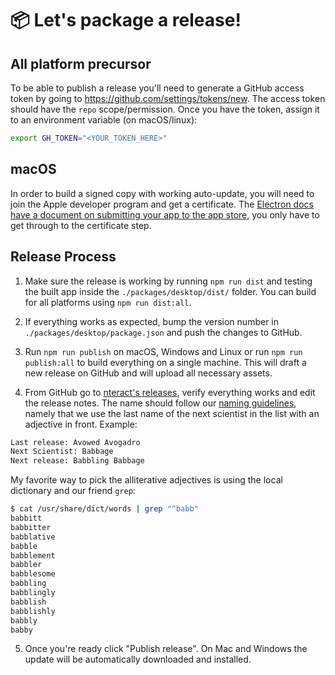 # :package: Let's package a release!

## All platform precursor

To be able to publish a release you'll need to generate a GitHub access token by going to <https://github.com/settings/tokens/new>.  The access token should have the `repo` scope/permission.  Once you have the token, assign it to an environment variable (on macOS/linux):
```bash
export GH_TOKEN="<YOUR_TOKEN_HERE>"
```

## macOS

In order to build a signed copy with working auto-update, you will need to join the Apple developer program and get a certificate. The [Electron docs have a document on submitting your app to the app store](https://github.com/electron/electron/blob/master/docs/tutorial/mac-app-store-submission-guide.md), you only have to get through to the certificate step.

## Release Process

1. Make sure the release is working by running `npm run dist` and testing the built app inside the `./packages/desktop/dist/` folder. You can build for all platforms using `npm run dist:all`.

2. If everything works as expected, bump the version number in `./packages/desktop/package.json` and push the changes to GitHub.

3. Run `npm run publish` on macOS, Windows and Linux or run `npm run publish:all` to build everything on a single machine. This will draft a new release on GitHub and will upload all necessary assets.

4. From GitHub go to [nteract's releases](https://github.com/nteract/nteract/releases), verify everything works and edit the release notes. The name should follow our [naming guidelines](https://github.com/nteract/naming), namely that we use the last name of the next scientist in the list with an adjective in front.
Example:
```bash
Last release: Avowed Avogadro
Next Scientist: Babbage
Next release: Babbling Babbage
```
My favorite way to pick the alliterative adjectives is using the local dictionary and our friend `grep`:
```bash
$ cat /usr/share/dict/words | grep "^babb"
babbitt
babbitter
babblative
babble
babblement
babbler
babblesome
babbling
babblingly
babblish
babblishly
babbly
babby
```

5. Once you're ready click "Publish release". On Mac and Windows the update will be automatically downloaded and installed.

